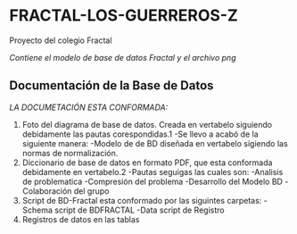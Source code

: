 # FRACTAL-LOS-GUERREROS-Z
Proyecto del colegio Fractal

*Contiene el modelo de base de datos Fractal y el archivo png* 
## Documentación de la Base de Datos
*LA DOCUMETACIÓN ESTA CONFORMADA:*
1. Foto del diagrama de base de datos. Creada en vertabelo siguiendo debidamente las pautas corespondidas.1
    -Se llevo a acabó de la siguiente manera:
    -Modelo de de BD diseñada en vertabelo sigiendo las normas de normalización. 
2. Diccionario de base de datos en formato PDF, que esta conformada debidamente en vertabelo.2
    -Pautas seguigas las cuales son:
    -Analisis de problematica
    -Compresión del problema 
    -Desarrollo del Modelo BD
    -Colaboración del grupo
3. Script de BD-Fractal esta conformado por las siguintes carpetas: 
    -Schema script de BDFRACTAL
    -Data script de Registro
4. Registros de datos en las tablas

